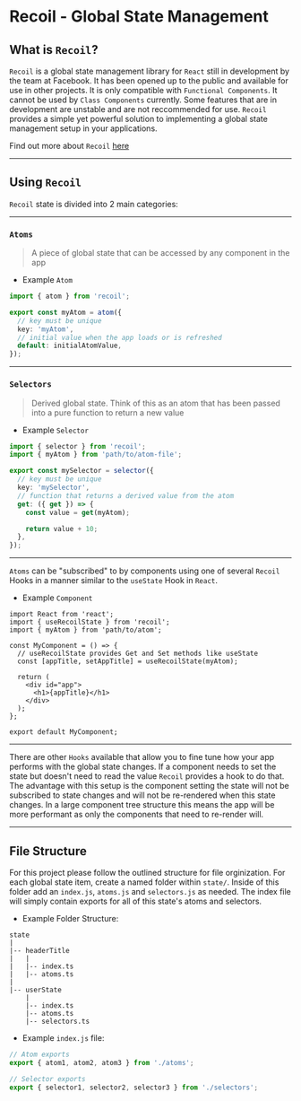 # Recoil - Global State Management

## What is `Recoil`?

`Recoil` is a global state management library for `React` still in development by the team at Facebook. It has been opened up to the public and available for use in other projects. It is only compatible with `Functional Components`. It cannot be used by `Class Components` currently. Some features that are in development are unstable and are not reccommended for use. `Recoil` provides a simple yet powerful solution to implementing a global state management setup in your applications.

Find out more about `Recoil` <a href="https://recoiljs.org/" target="_blank">here</a>

---

## Using `Recoil`

`Recoil` state is divided into 2 main categories:

---

### `Atoms`

> A piece of global state that can be accessed by any component in the app

- Example `Atom`

```ts
import { atom } from 'recoil';

export const myAtom = atom({
  // key must be unique
  key: 'myAtom',
  // initial value when the app loads or is refreshed
  default: initialAtomValue,
});
```

---

### `Selectors`

> Derived global state. Think of this as an atom that has been passed into a pure function to return a new value

- Example `Selector`

```ts
import { selector } from 'recoil';
import { myAtom } from 'path/to/atom-file';

export const mySelector = selector({
  // key must be unique
  key: 'mySelector',
  // function that returns a derived value from the atom
  get: ({ get }) => {
    const value = get(myAtom);

    return value + 10;
  },
});
```

---

`Atoms` can be "subscribed" to by components using one of several `Recoil` Hooks in a manner similar to the `useState` Hook in `React`.

- Example `Component`

```tsx
import React from 'react';
import { useRecoilState } from 'recoil';
import { myAtom } from 'path/to/atom';

const MyComponent = () => {
  // useRecoilState provides Get and Set methods like useState
  const [appTitle, setAppTitle] = useRecoilState(myAtom);

  return (
    <div id="app">
      <h1>{appTitle}</h1>
    </div>
  );
};

export default MyComponent;
```

---

There are other `Hooks` available that allow you to fine tune how your app performs with the global state changes. If a component needs to set the state but doesn't need to read the value `Recoil` provides a hook to do that. The advantage with this setup is the component setting the state will not be subscribed to state changes and will not be re-rendered when this state changes. In a large component tree structure this means the app will be more performant as only the components that need to re-render will.

---

## File Structure

For this project please follow the outlined structure for file orginization. For each global state item, create a named folder within `state/`. Inside of this folder add an `index.js`, `atoms.js` and `selectors.js` as needed. The index file will simply contain exports for all of this state's atoms and selectors.

- Example Folder Structure:

```
state
|
|-- headerTitle
|   |
|   |-- index.ts
|   |-- atoms.ts
|
|-- userState
    |
    |-- index.ts
    |-- atoms.ts
    |-- selectors.ts
```

- Example `index.js` file:

```ts
// Atom exports
export { atom1, atom2, atom3 } from './atoms';

// Selector exports
export { selector1, selector2, selector3 } from './selectors';
```
